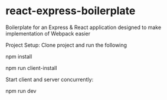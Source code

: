 # react-express-boilerplate
Boilerplate for an Express & React application designed to make implementation of Webpack easier

Project Setup:
Clone project and run the following 

npm install

npm run client-install

Start client and server concurrently:

npm run dev
